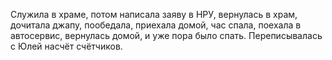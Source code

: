 Служила в храме, потом написала заяву в НРУ, вернулась в храм, дочитала джапу, пообедала, приехала домой, час спала, поехала в автосервис, вернулась домой, и уже пора было спать. Переписывалась с Юлей насчёт счётчиков.
